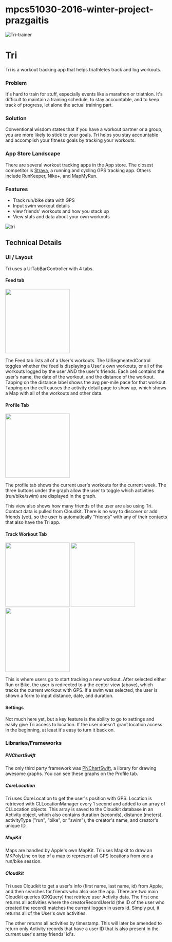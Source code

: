 # mpcs51030-2016-winter-project-prazgaitis
![Tri-trainer](http://i.imgur.com/ivM8ZMZ.png)

# Tri

Tri is a workout tracking app that helps triathletes track and log workouts.

### Problem

It's hard to train for stuff, especially events like a marathon or triathlon. It's difficult to maintain a training schedule, to stay accountable, and to keep track of progress, let alone the actual training part.

### Solution

Conventional wisdom states that if you have a workout partner or a group, you are more likely to stick to your goals. Tri helps you stay accountable and accomplish your fitness goals by tracking your workouts.
 
### App Store Landscape

There are several workout tracking apps in the App store. The closest competitor is [Strava](https://www.strava.com/), a running and cycling GPS tracking app. Others include RunKeeper, Nike+, and MapMyRun.

### Features

- Track run/bike data with GPS
- Input swim workout details
- view friends' workouts and how you stack up
- View stats and data about your own workouts

![tri](http://i.imgur.com/Nun9qCU.png)

## Technical Details

### UI / Layout

Tri uses a UITabBarController with 4 tabs.

#### Feed tab
<img src="http://i.imgur.com/fVsphW5.png" width="200">

The Feed tab lists all of a User's workouts. The UISegmentedControl toggles whether the feed is displaying a User's own workouts, or all of the workouts logged by the user AND the user's friends. Each cell contains the user's name, the date of the workout, and the distance of the workout. Tapping on the distance label shows the avg per-mile pace for that workout. Tapping on the cell causes the activity detail page to show up, which shows a Map with all of the workouts and other data.

#### Profile Tab
<img src="http://i.imgur.com/xtc7gn2.png" width="200">

The profile tab shows the current user's workouts for the current week. The three buttons under the graph allow the user to toggle which activities (run/bike/swim) are displayed in the graph.

This view also shows how many friends of the user are also using Tri. Contact data is pulled from Cloudkit. There is no way to discover or add friends (yet), so the user is automatically "friends" with any of their contacts that also have the Tri app.

#### Track Workout Tab
<img src="http://i.imgur.com/F8Ztwbm.png" width="200">
<img src="http://i.imgur.com/U5nVUQK.png" width="200">
<img src="http://i.imgur.com/QsdbPee.png" width="200">

This is where users go to start tracking a new workout. After selected either Run or Bike, the user is redirected to a the center view (above), which tracks the current workout with GPS. If a swim was selected, the user is shown a form to input distance, date, and duration.

#### Settings

Not much here yet, but a key feature is the ability to go to settings and easily give Tri access to location. If the user doesn't grant location access in the beginning, at least it's easy to turn it back on.

### Libraries/Frameworks

##### PNChartSwift

The only third party framework was [PNChartSwift](https://github.com/kevinzhow/PNChart-Swift), a library for drawing awesome graphs. You can see these graphs on the Profile tab.

##### CoreLocation

Tri uses CoreLocation to get the user's position with GPS. Location is retrieved with CLLocationManager every 1 second and added to an array of CLLocation objects. This array is saved to the Cloudkit database in an Activity object, which also contains duration (seconds), distance (meters), activityType ("run", "bike", or "swim"), the creator's name, and creator's unique ID.

##### MapKit

Maps are handled by Apple's own MapKit. Tri uses Mapkit to draw an MKPolyLine on top of a map to represent all GPS locations from one a run/bike session.

##### Cloudkit

Tri uses Cloudkit to get a user's info (first name, last name, id) from Apple, and then searches for friends who also use the app. There are two main Cloudkit queries (CKQuery) that retrieve user Activity data. The first one returns all activities where the creatorRecordUserId (the ID of the user who created the record) matches the current loggen in users id. Simply put, it returns all of the User's own activities.

The other returns all activities by timestamp. This will later be amended to return only Activity records that have a user ID that is also present in the current user's array friends' id's.










